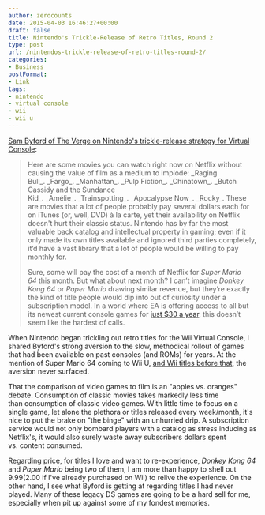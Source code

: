 ```yaml
---
author: zerocounts
date: 2015-04-03 16:46:27+00:00
draft: false
title: Nintendo's Trickle-Release of Retro Titles, Round 2
type: post
url: /nintendos-trickle-release-of-retro-titles-round-2/
categories:
- Business
postFormat:
- Link
tags:
- nintendo
- virtual console
- wii
- wii u
---
```


[Sam Byford of The Verge on Nintendo's trickle-release strategy for Virtual Console](http://www.theverge.com/2015/4/2/8329699/nintendo-could-learn-from-netflix-first-click):


<blockquote>Here are some movies you can watch right now on Netflix without causing the value of film as a medium to implode: _Raging Bull_. _Fargo_. _Manhattan_. _Pulp Fiction_. _Chinatown_. _Butch Cassidy and the Sundance Kid_. _Amélie_. _Trainspotting_. _Apocalypse Now_. _Rocky_. These are movies that a lot of people probably pay several dollars each for on iTunes (or, well, DVD) à la carte, yet their availability on Netflix doesn't hurt their classic status. Nintendo has by far the most valuable back catalog and intellectual property in gaming; even if it only made its own titles available and ignored third parties completely, it’d have a vast library that a lot of people would be willing to pay monthly for.

Sure, some will pay the cost of a month of Netflix for _Super Mario 64_ this month. But what about next month? I can’t imagine _Donkey Kong 64_ or _Paper Mario_ drawing similar revenue, but they’re exactly the kind of title people would dip into out of curiosity under a subscription model. In a world where EA is offering access to all but its newest current console games for [just $30 a year](http://www.theverge.com/2014/7/29/5948789/ea-access-xbox-one-subscription), this doesn’t seem like the hardest of calls.</blockquote>


When Nintendo began trickling out retro titles for the Wii Virtual Console, I shared Byford's strong aversion to the slow, methodical rollout of games that had been available on past consoles (and ROMs) for years. At the mention of Super Mario 64 coming to Wii U, [and Wii titles before that](https://www.zerocounts.net/2015/01/29/metroid-prime-trilogy-for-10/), the aversion never surfaced.

That the comparison of video games to film is an "apples vs. oranges" debate. Consumption of classic movies takes markedly less time than consumption of classic video games. With little time to focus on a single game, let alone the plethora or titles released every week/month, it's nice to put the brake on "the binge" with an unhurried drip. A subscription service would not only bombard players with a catalog as stress inducing as Netflix's, it would also surely waste away subscribers dollars spent vs. content consumed.

Regarding price, for titles I love and want to re-experience, _Donkey Kong 64_ and _Paper Mario_ being two of them, I am more than happy to shell out $9.99 ($2.00 if I've already purchased on Wii) to relive the experience. On the other hand, I see what Byford is getting at regarding titles I had never played. Many of these legacy DS games are going to be a hard sell for me, especially when pit up against some of my fondest memories.
